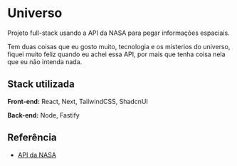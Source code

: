 # Universo

 Projeto full-stack usando a API da NASA para pegar informações espaciais.

 Tem duas coisas que eu gosto muito, tecnologia e os misterios do universo, fiquei muito feliz quando eu achei essa API, por mais que tenha coisa nela que eu não intenda nada.


## Stack utilizada

**Front-end:** React, Next, TailwindCSS, ShadcnUI

**Back-end:** Node, Fastify


## Referência

 - [API da NASA](https://api.nasa.gov/)
